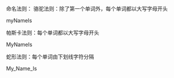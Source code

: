 命名法则：
骆驼法则：除了第一个单词外，每个单词都以大写字母开头

myNameIs

帕斯卡法则：每个单词都以大写字母开头

MyNameIs

蛇形法则：每个单词由下划线字符分隔

My_Name_Is
